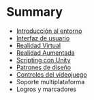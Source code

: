 # Summary

* [Introducción al entorno](/chapter-intro.md)
* [Interfaz de usuario](/chapter-ui.md)
* [Realidad Virtual](/chapter-vr.md)
* [Realidad Aumentada](/chapter-ar.md)
* [Scripting con Unity](/chapter-script.md)
* [Patrones de diseño](/chapter-patrones.md)
* [Controles del videojuego](/chapter-control.md)
* Soporte multiplataforma
* Logros y marcadores



